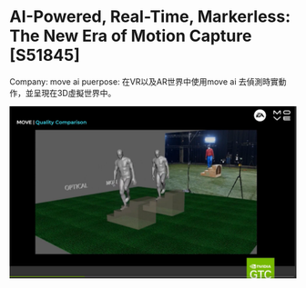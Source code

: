 # AI-Powered, Real-Time, Markerless: The New Era of Motion Capture [S51845]

Company: move ai
puerpose: 在VR以及AR世界中使用move ai 去偵測時實動作，並呈現在3D虛擬世界中。

<img src="img/img01.png">